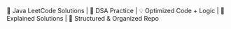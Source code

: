 🚀 Java LeetCode Solutions | 🧠 DSA Practice | 💡 Optimized Code + Logic | 📌 Explained Solutions | 📂 Structured & Organized Repo
